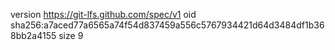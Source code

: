 version https://git-lfs.github.com/spec/v1
oid sha256:a7aced77a6565a74f54d837459a556c5767934421d64d3484df1b368bb2a4155
size 9
